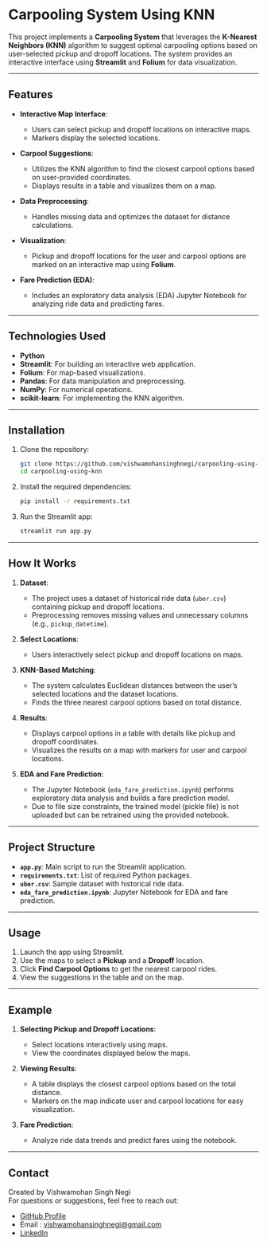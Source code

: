 # Carpooling System Using KNN

This project implements a **Carpooling System** that leverages the **K-Nearest Neighbors (KNN)** algorithm to suggest optimal carpooling options based on user-selected pickup and dropoff locations. The system provides an interactive interface using **Streamlit** and **Folium** for data visualization.

---

## Features
- **Interactive Map Interface**:
  - Users can select pickup and dropoff locations on interactive maps.
  - Markers display the selected locations.

- **Carpool Suggestions**:
  - Utilizes the KNN algorithm to find the closest carpool options based on user-provided coordinates.
  - Displays results in a table and visualizes them on a map.

- **Data Preprocessing**:
  - Handles missing data and optimizes the dataset for distance calculations.

- **Visualization**:
  - Pickup and dropoff locations for the user and carpool options are marked on an interactive map using **Folium**.

- **Fare Prediction (EDA)**:
  - Includes an exploratory data analysis (EDA) Jupyter Notebook for analyzing ride data and predicting fares.

---

## Technologies Used
- **Python**
- **Streamlit**: For building an interactive web application.
- **Folium**: For map-based visualizations.
- **Pandas**: For data manipulation and preprocessing.
- **NumPy**: For numerical operations.
- **scikit-learn**: For implementing the KNN algorithm.

---

## Installation
1. Clone the repository:
   ```bash
   git clone https://github.com/vishwamohansinghnegi/carpooling-using-knn.git
   cd carpooling-using-knn
   ```
2. Install the required dependencies:
   ```bash
   pip install -r requirements.txt
   ```
3. Run the Streamlit app:
   ```bash
   streamlit run app.py
   ```

---

## How It Works
1. **Dataset**:
   - The project uses a dataset of historical ride data (`uber.csv`) containing pickup and dropoff locations.
   - Preprocessing removes missing values and unnecessary columns (e.g., `pickup_datetime`).

2. **Select Locations**:
   - Users interactively select pickup and dropoff locations on maps.

3. **KNN-Based Matching**:
   - The system calculates Euclidean distances between the user’s selected locations and the dataset locations.
   - Finds the three nearest carpool options based on total distance.

4. **Results**:
   - Displays carpool options in a table with details like pickup and dropoff coordinates.
   - Visualizes the results on a map with markers for user and carpool locations.

5. **EDA and Fare Prediction**:
   - The Jupyter Notebook (`eda_fare_prediction.ipynb`) performs exploratory data analysis and builds a fare prediction model.
   - Due to file size constraints, the trained model (pickle file) is not uploaded but can be retrained using the provided notebook.

---

## Project Structure
- **`app.py`**: Main script to run the Streamlit application.
- **`requirements.txt`**: List of required Python packages.
- **`uber.csv`**: Sample dataset with historical ride data.
- **`eda_fare_prediction.ipynb`**: Jupyter Notebook for EDA and fare prediction.

---

## Usage
1. Launch the app using Streamlit.
2. Use the maps to select a **Pickup** and a **Dropoff** location.
3. Click **Find Carpool Options** to get the nearest carpool rides.
4. View the suggestions in the table and on the map.

---

## Example
1. **Selecting Pickup and Dropoff Locations**:
   - Select locations interactively using maps.
   - View the coordinates displayed below the maps.

2. **Viewing Results**:
   - A table displays the closest carpool options based on the total distance.
   - Markers on the map indicate user and carpool locations for easy visualization.

3. **Fare Prediction**:
   - Analyze ride data trends and predict fares using the notebook.

---

## Contact
Created by Vishwamohan Singh Negi  
For questions or suggestions, feel free to reach out:
- [GitHub Profile](https://github.com/vishwamohansinghnegi)
- Email : vishwamohansinghnegi@gmail.com
- [LinkedIn](https://www.linkedin.com/in/vishwamohan-singh-negi-001b8a257/)